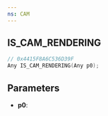 ```yaml
---
ns: CAM
---
```

## IS_CAM_RENDERING

```c
// 0x4415F8A6C536D39F
Any IS_CAM_RENDERING(Any p0);
```

## Parameters
* **p0**:
